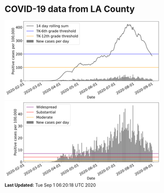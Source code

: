 # COVID-19 data from LA County
![image1](plots/graph.png)
![image2](plots/classification.png)
**Last Updated:** Tue Sep  1 06:20:18 UTC 2020